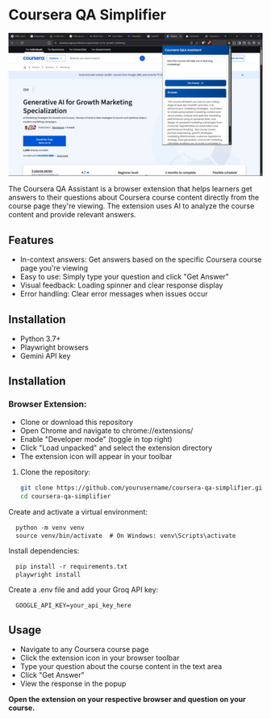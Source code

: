 # Coursera QA Simplifier

![Extension Screenshot](/image.png) 

The Coursera QA Assistant is a browser extension that helps learners get answers to their questions about Coursera course content directly from the course page they're viewing. The extension uses AI to analyze the course content and provide relevant answers.

## Features
   - In-context answers: Get answers based on the specific Coursera course page you're viewing
   - Easy to use: Simply type your question and click "Get Answer"
   - Visual feedback: Loading spinner and clear response display
   - Error handling: Clear error messages when issues occur

## Installation
   
   - Python 3.7+
   - Playwright browsers
   - Gemini API key

## Installation

### Browser Extension:
   - Clone or download this repository
   - Open Chrome and navigate to chrome://extensions/
   - Enable "Developer mode" (toggle in top right)
   - Click "Load unpacked" and select the extension directory
   - The extension icon will appear in your toolbar

1. Clone the repository:
   ```bash
   git clone https://github.com/yourusername/coursera-qa-simplifier.git
   cd coursera-qa-simplifier
Create and activate a virtual environment:

```
  python -m venv venv
  source venv/bin/activate  # On Windows: venv\Scripts\activate
```

Install dependencies:
```
  pip install -r requirements.txt
  playwright install
```

Create a .env file and add your Groq API key:
```
  GOOGLE_API_KEY=your_api_key_here
```
## Usage
   - Navigate to any Coursera course page
   - Click the extension icon in your browser toolbar
   - Type your question about the course content in the text area
   - Click "Get Answer"
   - View the response in the popup

**Open the extension on your respective browser and question on your course.**

